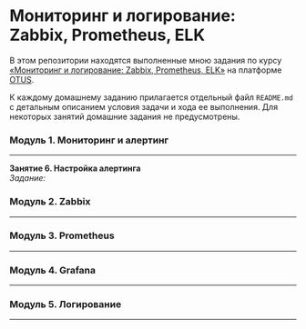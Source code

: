 # Мониторинг и логирование: Zabbix, Prometheus, ELK

В этом репозитории находятся выполненные мною задания по курсу [&laquo;Мониторинг и логирование: Zabbix, Prometheus, ELK&raquo;](https://otus.ru/lessons/zabbix-i-prometeus/) на платформе [OTUS](https://otus.ru/).

К каждому домашнему заданию прилагается отдельный файл `README.md` с детальным описанием условия задачи и хода ее выполнения. Для некоторых занятий домашние задания не предусмотрены.

### Модуль 1. Мониторинг и алертинг
---

**Занятие 6. Настройка алертинга**  
*Задание:* []()  

### Модуль 2. Zabbix
---

### Модуль 3. Prometheus
---

### Модуль 4. Grafana
---

### Модуль 5. Логирование
---
